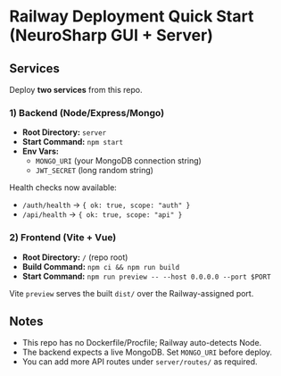 # Railway Deployment Quick Start (NeuroSharp GUI + Server)

## Services
Deploy **two services** from this repo.

### 1) Backend (Node/Express/Mongo)
- **Root Directory:** `server`
- **Start Command:** `npm start`
- **Env Vars:**
  - `MONGO_URI` (your MongoDB connection string)
  - `JWT_SECRET` (long random string)

Health checks now available:
- `/auth/health` → `{ ok: true, scope: "auth" }`
- `/api/health` → `{ ok: true, scope: "api" }`

### 2) Frontend (Vite + Vue)
- **Root Directory:** `/` (repo root)
- **Build Command:** `npm ci && npm run build`
- **Start Command:** `npm run preview -- --host 0.0.0.0 --port $PORT`

Vite `preview` serves the built `dist/` over the Railway-assigned port.

## Notes
- This repo has no Dockerfile/Procfile; Railway auto-detects Node.
- The backend expects a live MongoDB. Set `MONGO_URI` before deploy.
- You can add more API routes under `server/routes/` as required.